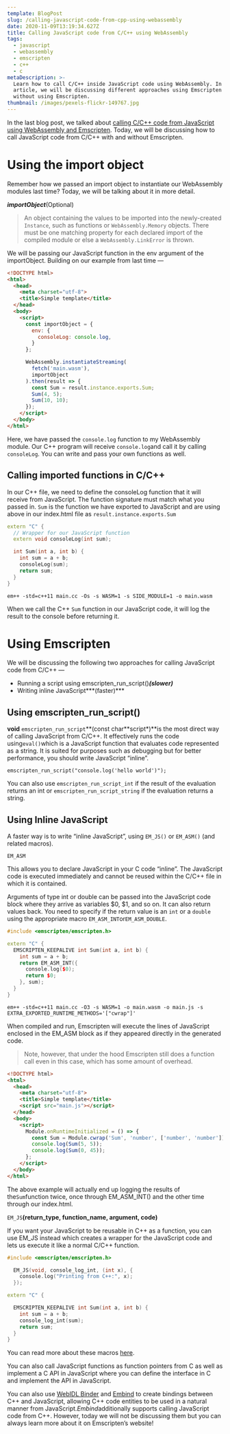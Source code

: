 ```yaml
---
template: BlogPost
slug: /calling-javascript-code-from-cpp-using-webassembly
date: 2020-11-09T13:19:34.627Z
title: Calling JavaScript code from C/C++ using WebAssembly
tags:
  - javascript
  - webassembly
  - emscripten
  - c++
  - c
metaDescription: >-
  Learn how to call C/C++ inside JavaScript code using WebAssembly. In this
  article, we will be discussing different approaches using Emscripten and
  without using Emscripten.
thumbnail: /images/pexels-flickr-149767.jpg
---
```

In the last blog post, we talked about [calling C/C++ code from JavaScript using WebAssembly and Emscripten](https://thecodedose.com/blog/loading-webassembly-modules-in-javascript). Today, we will be discussing how to call JavaScript code from C/C++ with and without Emscripten.

# Using the import object

Remember how we passed an import object to instantiate our WebAssembly modules last time? Today, we will be talking about it in more detail.

***importObject***(Optional)

> An object containing the values to be imported into the newly-created `Instance`, such as functions or `WebAssembly.Memory` objects. There must be one matching property for each declared import of the compiled module or else a `WebAssembly.LinkError` is thrown.

We will be passing our JavaScript function in the env argument of the importObject. Building on our example from last time —

```html
<!DOCTYPE html>
<html>
  <head>
    <meta charset="utf-8">
    <title>Simple template</title>
  </head>
  <body>
    <script>
      const importObject = {
        env: {
          consoleLog: console.log,
        }
      };

      WebAssembly.instantiateStreaming(
        fetch('main.wasm'),
        importObject
      ).then(result => {
        const Sum = result.instance.exports.Sum;
        Sum(4, 5);
        Sum(10, 10);
      });
    </script>
  </body>
</html>
```

Here, we have passed the `console.log` function to my WebAssembly module. Our C++ program will receive `console.log`and call it by calling `consoleLog`. You can write and pass your own functions as well.

## Calling imported functions in C/C++

In our C++ file, we need to define the consoleLog function that it will receive from JavaScript. The function signature must match what you passed in. `Sum` is the function we have exported to JavaScript and are using above in our index.html file as `result.instance.exports.Sum`

```cpp
extern "C" {
  // Wrapper for our JavaScript function
  extern void consoleLog(int sum);

  int Sum(int a, int b) {
    int sum = a + b;
    consoleLog(sum);
    return sum;
  }
}
```

`em++ -std=c++11 main.cc -Os -s WASM=1 -s SIDE_MODULE=1 -o main.wasm`

When we call the C++ `Sum` function in our JavaScript code, it will log the result to the console before returning it.

# Using Emscripten

We will be discussing the following two approaches for calling JavaScript code from C/C++ —

* Running a script using emscripten_run_script()***(slower)***
* Writing inline JavaScript***(faster)***

## Using emscripten_run_script()

**void** `emscripten_run_script`**(const char*\*script*)**is the most direct way of calling JavaScript from C/C++. It effectively runs the code using`eval()`which is a JavaScript function that evaluates code represented as a string. It is suited for purposes such as debugging but for better performance, you should write JavaScript “inline”.

`emscripten_run_script("console.log('hello world')");`

You can also use `emscripten_run_script_int` if the result of the evaluation returns an int or `emscripten_run_script_string` if the evaluation returns a string.

## Using Inline JavaScript

A faster way is to write “inline JavaScript”, using `EM_JS()` or `EM_ASM()` (and related macros).

`EM_ASM`

This allows you to declare JavaScript in your C code “inline”. The JavaScript code is executed immediately and cannot be reused within the C/C++ file in which it is contained.

Arguments of type int or double can be passed into the JavaScript code block where they arrive as variables $0, $1, and so on. It can also return values back. You need to specify if the return value is an `int` or a `double` using the appropriate macro `EM_ASM_INT`or`EM_ASM_DOUBLE`.

```cpp
#include <emscripten/emscripten.h>

extern "C" {
  EMSCRIPTEN_KEEPALIVE int Sum(int a, int b) {
    int sum = a + b;
    return EM_ASM_INT({
      console.log($0);
      return $0;
    }, sum);
  }
}

```

`em++ -std=c++11 main.cc -O3 -s WASM=1 -o main.wasm -o main.js -s EXTRA_EXPORTED_RUNTIME_METHODS='["cwrap"]'`

When compiled and run, Emscripten will execute the lines of JavaScript enclosed in the EM_ASM block as if they appeared directly in the generated code.

> Note, however, that under the hood Emscripten still does a function call even in this case, which has some amount of overhead.

```html
<!DOCTYPE html>
<html>
  <head>
    <meta charset="utf-8">
    <title>Simple template</title>
    <script src="main.js"></script>
  </head>
  <body>
    <script>
      Module.onRuntimeInitialized = () => {
        const Sum = Module.cwrap('Sum', 'number', ['number', 'number']);
        console.log(Sum(5, 5));
        console.log(Sum(0, 45));
      };
    </script>
  </body>
</html>
```

The above example will actually end up logging the results of the`Sum`function twice, once through EM_ASM_INT() and the other time through our index.html.

`EM_JS`**(return_type, function_name, argument, code)**

If you want your JavaScript to be reusable in C++ as a function, you can use EM_JS instead which creates a wrapper for the JavaScript code and lets us execute it like a normal C/C++ function.

```cpp
#include <emscripten/emscripten.h>

  EM_JS(void, console_log_int, (int x), {
    console.log("Printing from C++:", x);
  });

extern "C" {

  EMSCRIPTEN_KEEPALIVE int Sum(int a, int b) {
    int sum = a + b;
    console_log_int(sum);
    return sum;
  }
}

```

You can read more about these macros [here](https://emscripten.org/docs/api_reference/emscripten.h.html).

You can also call JavaScript functions as function pointers from C as well as implement a C API in JavaScript where you can define the interface in C and implement the API in JavaScript.

You can also use [WebIDL Binder](https://emscripten.org/docs/porting/connecting_cpp_and_javascript/WebIDL-Binder.html#webidl-binder) and [Embind](https://emscripten.org/docs/porting/connecting_cpp_and_javascript/embind.html#embind) to create bindings between C++ and JavaScript, allowing C++ code entities to be used in a natural manner from JavaScript.*Embind*additionally supports calling JavaScript code from C++. However, today we will not be discussing them but you can always learn more about it on Emscripten’s website!

